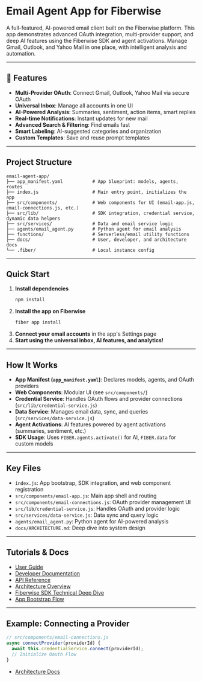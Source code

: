 # Email Agent App for Fiberwise

A full-featured, AI-powered email client built on the Fiberwise platform. This app demonstrates advanced OAuth integration, multi-provider support, and deep AI features using the Fiberwise SDK and agent activations. Manage Gmail, Outlook, and Yahoo Mail in one place, with intelligent analysis and automation.

---

## 🚀 Features
- **Multi-Provider OAuth**: Connect Gmail, Outlook, Yahoo Mail via secure OAuth
- **Universal Inbox**: Manage all accounts in one UI
- **AI-Powered Analysis**: Summaries, sentiment, action items, smart replies
- **Real-time Notifications**: Instant updates for new mail
- **Advanced Search & Filtering**: Find emails fast
- **Smart Labeling**: AI-suggested categories and organization
- **Custom Templates**: Save and reuse prompt templates

---

## Project Structure
```
email-agent-app/
├── app_manifest.yaml           # App blueprint: models, agents, routes
├── index.js                    # Main entry point, initializes the app
├── src/components/             # Web components for UI (email-app.js, email-connections.js, etc.)
├── src/lib/                    # SDK integration, credential service, dynamic data helpers
├── src/services/               # Data and email service logic
├── agents/email_agent.py       # Python agent for email analysis
├── functions/                  # Serverless/email utility functions
├── docs/                       # User, developer, and architecture docs
└── .fiber/                     # Local instance config
```

---

## Quick Start
1. **Install dependencies**
	```bash
	npm install
	```
2. **Install the app on Fiberwise**
	```bash
	fiber app install
	```
3. **Connect your email accounts** in the app's Settings page
4. **Start using the universal inbox, AI features, and analytics!**

---

## How It Works
- **App Manifest (`app_manifest.yaml`)**: Declares models, agents, and OAuth providers
- **Web Components**: Modular UI (see `src/components/`)
- **Credential Service**: Handles OAuth flows and provider connections (`src/lib/credential-service.js`)
- **Data Service**: Manages email data, sync, and queries (`src/services/data-service.js`)
- **Agent Activations**: AI features powered by agent activations (summaries, sentiment, etc.)
- **SDK Usage**: Uses `FIBER.agents.activate()` for AI, `FIBER.data` for custom models

---

## Key Files
- `index.js`: App bootstrap, SDK integration, and web component registration
- `src/components/email-app.js`: Main app shell and routing
- `src/components/email-connections.js`: OAuth provider management UI
- `src/lib/credential-service.js`: Handles OAuth and provider logic
- `src/services/data-service.js`: Data sync and query logic
- `agents/email_agent.py`: Python agent for AI-powered analysis
- `docs/ARCHITECTURE.md`: Deep dive into system design

---

## Tutorials & Docs
- [User Guide](docs/USER_GUIDE.md)
- [Developer Documentation](docs/DEVELOPER.md)
- [API Reference](docs/API.md)
- [Architecture Overview](docs/ARCHITECTURE.md)
- [Fiberwise SDK Technical Deep Dive](../../site-docs-fiberwise-ai/FIBERWISE_SDK_TECHNICAL_DEEP_DIVE.md)
- [App Bootstrap Flow](../../site-docs-fiberwise-ai/FIBERWISE_APP_BOOTSTRAP_FLOW.md)

---

## Example: Connecting a Provider
```js
// src/components/email-connections.js
async connectProvider(providerId) {
  await this.credentialService.connect(providerId);
  // Initialize Oauth Flow
}
```

- [Architecture Docs](docs/ARCHITECTURE.md)
